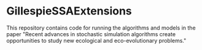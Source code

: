 # GillespieSSAExtensions
This repository contains code for running the algorithms and models in the paper "Recent advances in stochastic simulation algorithms create opportunities to study new ecological and eco-evolutionary problems."
